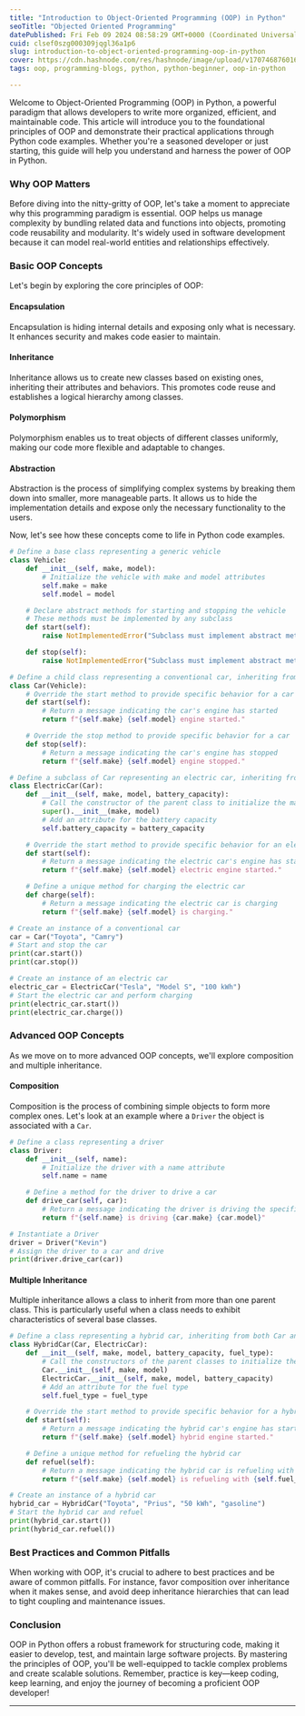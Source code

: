 ```yaml
---
title: "Introduction to Object-Oriented Programming (OOP) in Python"
seoTitle: "Objected Oriented Programming"
datePublished: Fri Feb 09 2024 08:58:29 GMT+0000 (Coordinated Universal Time)
cuid: clsef0szg000309jqgl36a1p6
slug: introduction-to-object-oriented-programming-oop-in-python
cover: https://cdn.hashnode.com/res/hashnode/image/upload/v1707468760167/214b8553-5266-4828-83ef-585f2d6e021c.png
tags: oop, programming-blogs, python, python-beginner, oop-in-python

---
```


Welcome to Object-Oriented Programming (OOP) in Python, a powerful paradigm that allows developers to write more organized, efficient, and maintainable code. This article will introduce you to the foundational principles of OOP and demonstrate their practical applications through Python code examples. Whether you're a seasoned developer or just starting, this guide will help you understand and harness the power of OOP in Python.

### **Why OOP Matters**

Before diving into the nitty-gritty of OOP, let's take a moment to appreciate why this programming paradigm is essential. OOP helps us manage complexity by bundling related data and functions into objects, promoting code reusability and modularity. It's widely used in software development because it can model real-world entities and relationships effectively.

### **Basic OOP Concepts**

Let's begin by exploring the core principles of OOP:

#### **Encapsulation**

Encapsulation is hiding internal details and exposing only what is necessary. It enhances security and makes code easier to maintain.

#### **Inheritance**

Inheritance allows us to create new classes based on existing ones, inheriting their attributes and behaviors. This promotes code reuse and establishes a logical hierarchy among classes.

#### **Polymorphism**

Polymorphism enables us to treat objects of different classes uniformly, making our code more flexible and adaptable to changes.

#### **Abstraction**

Abstraction is the process of simplifying complex systems by breaking them down into smaller, more manageable parts. It allows us to hide the implementation details and expose only the necessary functionality to the users.

Now, let's see how these concepts come to life in Python code examples.

```python
# Define a base class representing a generic vehicle
class Vehicle:
    def __init__(self, make, model):
        # Initialize the vehicle with make and model attributes
        self.make = make
        self.model = model

    # Declare abstract methods for starting and stopping the vehicle
    # These methods must be implemented by any subclass
    def start(self):
        raise NotImplementedError("Subclass must implement abstract method")

    def stop(self):
        raise NotImplementedError("Subclass must implement abstract method")

# Define a child class representing a conventional car, inheriting from Vehicle
class Car(Vehicle):
    # Override the start method to provide specific behavior for a car
    def start(self):
        # Return a message indicating the car's engine has started
        return f"{self.make} {self.model} engine started."

    # Override the stop method to provide specific behavior for a car
    def stop(self):
        # Return a message indicating the car's engine has stopped
        return f"{self.make} {self.model} engine stopped."

# Define a subclass of Car representing an electric car, inheriting from Car
class ElectricCar(Car):
    def __init__(self, make, model, battery_capacity):
        # Call the constructor of the parent class to initialize the make and model
        super().__init__(make, model)
        # Add an attribute for the battery capacity
        self.battery_capacity = battery_capacity

    # Override the start method to provide specific behavior for an electric car
    def start(self):
        # Return a message indicating the electric car's engine has started
        return f"{self.make} {self.model} electric engine started."

    # Define a unique method for charging the electric car
    def charge(self):
        # Return a message indicating the electric car is charging
        return f"{self.make} {self.model} is charging."

# Create an instance of a conventional car
car = Car("Toyota", "Camry")
# Start and stop the car
print(car.start())
print(car.stop())

# Create an instance of an electric car
electric_car = ElectricCar("Tesla", "Model S", "100 kWh")
# Start the electric car and perform charging
print(electric_car.start())
print(electric_car.charge())
```

### **Advanced OOP Concepts**

As we move on to more advanced OOP concepts, we'll explore composition and multiple inheritance.

#### **Composition**

Composition is the process of combining simple objects to form more complex ones. Let's look at an example where a `Driver` the object is associated with a `Car`.

```python
# Define a class representing a driver
class Driver:
    def __init__(self, name):
        # Initialize the driver with a name attribute
        self.name = name

    # Define a method for the driver to drive a car
    def drive_car(self, car):
        # Return a message indicating the driver is driving the specified car
        return f"{self.name} is driving {car.make} {car.model}"

# Instantiate a Driver
driver = Driver("Kevin")
# Assign the driver to a car and drive
print(driver.drive_car(car))
```

#### **Multiple Inheritance**

Multiple inheritance allows a class to inherit from more than one parent class. This is particularly useful when a class needs to exhibit characteristics of several base classes.

```python
# Define a class representing a hybrid car, inheriting from both Car and ElectricCar
class HybridCar(Car, ElectricCar):
    def __init__(self, make, model, battery_capacity, fuel_type):
        # Call the constructors of the parent classes to initialize the make, model, and battery capacity
        Car.__init__(self, make, model)
        ElectricCar.__init__(self, make, model, battery_capacity)
        # Add an attribute for the fuel type
        self.fuel_type = fuel_type

    # Override the start method to provide specific behavior for a hybrid car
    def start(self):
        # Return a message indicating the hybrid car's engine has started
        return f"{self.make} {self.model} hybrid engine started."

    # Define a unique method for refueling the hybrid car
    def refuel(self):
        # Return a message indicating the hybrid car is refueling with the specified fuel type
        return f"{self.make} {self.model} is refueling with {self.fuel_type}"

# Create an instance of a hybrid car
hybrid_car = HybridCar("Toyota", "Prius", "50 kWh", "gasoline")
# Start the hybrid car and refuel
print(hybrid_car.start())
print(hybrid_car.refuel())
```

### **Best Practices and Common Pitfalls**

When working with OOP, it's crucial to adhere to best practices and be aware of common pitfalls. For instance, favor composition over inheritance when it makes sense, and avoid deep inheritance hierarchies that can lead to tight coupling and maintenance issues.

### **Conclusion**

OOP in Python offers a robust framework for structuring code, making it easier to develop, test, and maintain large software projects. By mastering the principles of OOP, you'll be well-equipped to tackle complex problems and create scalable solutions. Remember, practice is key—keep coding, keep learning, and enjoy the journey of becoming a proficient OOP developer!

---